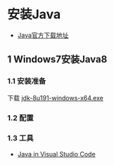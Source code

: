 # 安装Java
* [Java官方下载地址](https://www.oracle.com/technetwork/java/javase/downloads/jdk8-downloads-2133151.html)

## 1 Windows7安装Java8

### 1.1 安装准备

下载 [jdk-8u191-windows-x64.exe](https://download.oracle.com/otn-pub/java/jdk/8u191-b12/2787e4a523244c269598db4e85c51e0c/jdk-8u191-windows-x64.exe)

### 1.2 配置

### 1.3 工具

* [Java in Visual Studio Code](https://code.visualstudio.com/docs/languages/java)

